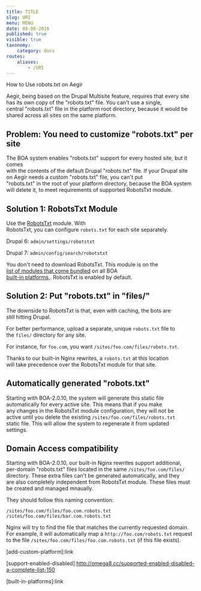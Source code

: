 ```yaml
---
title: TITLE
slug: URI
menu: MENU
date: 08-08-2016
published: true
visible: true
taxonomy:
    category: docs
routes:
    aliases:
        - /URI
---
```

How to Use robots.txt on Aegir

Aegir, being based on the Drupal Multisite feature, requires that every
site\
has its own copy of the "robots.txt" file. You can't use a single,\
central "robots.txt" file in the platform root directory, because it
would be\
shared across all sites on the same platform.

Problem: You need to customize "robots.txt" per site
----------------------------------------------------

The BOA system enables "robots.txt" support for every hosted site, but
it comes\
with the contents of the default Drupal "robots.txt" file. If your
Drupal site\
on Aegir needs a custom "robots.txt" file, you can't put\
"robots.txt" in the root of your platform directory, because the BOA
system\
will delete it, to meet requirements of supported RobotsTxt module.

Solution 1: RobotsTxt Module
----------------------------

Use the [RobotsTxt](http://drupal.org/project/robotstxt) module. With\
RobotsTxt, you can configure `robots.txt` for each site separately.

Drupal 6: `admin/settings/robotstxt`

Drupal 7: `admin/config/search/robotstxt`

You don't need to download RobotsTxt. This module is on the\
[list of modules that come bundled](supported-enabled-disabled) on all
BOA\
[built-in platforms,](built-in-platforms). RobotsTxt is enabled by
default.

Solution 2: Put "robots.txt" in "files/"
----------------------------------------

The downside to RobotsTxt is that, even with caching, the bots are\
still hitting Drupal.

For better performance, upload a separate, unique `robots.txt` file to\
the `files/` directory for any site.

For instance, for `foo.com`, you want `/sites/foo.com/files/robots.txt`.

Thanks to our built-in Nginx rewrites, a `robots.txt` at this location\
will take precedence over the RobotsTxt module for that site.

Automatically generated "robots.txt"
------------------------------------

Starting with BOA-2.0.10, the system will generate this static file\
automatically for every active site. This means that if you make\
any changes in the RobotsTxt module configuration, they will not be\
active until you delete the existing `/sites/foo.com/files/robots.txt`\
static file. This will allow the system to regenerate it from updated\
settings.

Domain Access compatibility
---------------------------

Starting with BOA-2.0.10, our built-in Nginx rewrites support
additional,\
per-domain "robots.txt" files located in the same
`/sites/foo.com/files/`\
directory. These extra files can't be generated automatically, and they\
are also completely independent from RobotsTxt module. These files must\
be created and managed mnaually.

They should follow this naming convention:

`/sites/foo.com/files/foo.com.robots.txt`\
`/sites/foo.com/files/bar.com.robots.txt`

Nginx will try to find the file that matches the currently requested
domain.\
For example, it will automatically map a `http://foo.com/robots.txt`
request\
to the file `/sites/foo.com/files/foo.com.robots.txt` (if this file
exists).

\[add-custom-platform\]:link

\[support-enabled-disabled\]:http://omega8.cc/supported-enabled-disabled-a-complete-list-150

\[built-in-platforms\]:link
